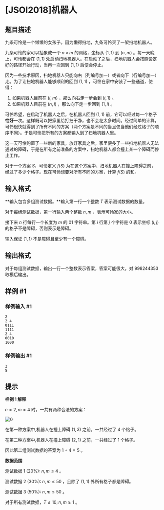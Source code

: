 # [JSOI2018]机器人

## 题目描述

九条可怜是一个懒懒的女孩子。因为懒得扫地，九条可怜买了一架扫地机器人。

九条可怜的家可以抽象成一个 $n \times m$ 的网格，坐标从 $(1,1)$ 到 $(n,m)$ 。每一天晚上，可怜都会在 $(1,1)$ 处启动扫地机器人。在启动了之后，扫地机器人会按照设定好的路径开始行动，当再一次回到 $(1,1)$ 后便会停止。

因为一些技术原因，扫地机器人只能向右（列编号加一）或者向下（行编号加一）走。为了让扫地机器人能够顺利的回到 $(1,1)$ ，可怜在家中安装了一些通道，使得：

1.    如果机器人目前在 $(i,m)$ ，那么向右走一步会到 $(i,1)$ 。
2.    如果机器人目前在 $(n,i)$ ，那么向下走一步回到 $(1,i)$ 。

可怜希望，在启动了机器人之后，在机器人回到 $(1,1)$ 前，它可以经过每一个格子**恰好**一次。这样既可以把家里给打扫干净，也不会花太多时间。经过简单的计算，可怜很快就得到了所有不同的方案（两个方案是不同的当且仅当他们经过格子的顺序不同）。于是可怜把所有的方案都输入到了扫地机器人里。

这一天可怜购置了一些新的家具，放好家具之后，家里便多了一些扫地机器人无法通过的障碍，于是在所有之前准备的方案中，扫地机器人都会撞上某一个障碍而停止工作。

对于一个方案 $S$，可怜定义 $f(S)$ 为在这个方案中，扫地机器人在撞上障碍之前，经过了多少个格子。现在可怜想要对所有不同的方案，计算 $f(S)$ 的和。


## 输入格式

**输入包含多组测试数据。**输入第一行一个整数 $T$ 表示测试数据的数量。

对于每组测试数据，第一行输入两个整数 $n,m$ ，表示可怜家的大小。

接下来 $n$ 行每行一个长度为 $m$ 的 01 字符串。第 $i$ 行第 $j$ 个字符是 $0$ 表示坐标 $(i,j)$ 的格子不是障碍，否则表示是障碍。

输入保证 $(1,1)$ 不是障碍且至少有一个障碍。


## 输出格式

对于每组测试数据，输出一行一个整数表示答案，答案可能很大，对 $998244353$ 取模后输出。

## 样例 #1

### 样例输入 #1
```
2
2 4
0111
1111
2 4
0010
1000
```

### 样例输出 #1

```
2
5
```

## 提示

**样例 1 解释**

$n=2,m=4$ 时，一共有两种合法的方案：

![0](https://i.loli.net/2018/05/05/5aed14bde4548.png)

在第一种方案中,机器人在撞上障碍 $(1,3)$ 之前，一共经过了 $4$ 个格子。

在第二种方案中,机器人在撞上障碍 $(2,1)$ 之前，一共经过了 $1$ 个格子。

因此第二组测试数据的答案为 $1+4=5$ 。

**数据范围**

测试数据 1 $(20\%)$: $n,m\le 4$ 。

测试数据 2 $(30\%)$: $n,m\le 50$ ，且除了 $(1,1)$ 外所有格子都是障碍。

测试数据 3 $(50\%)$: $n,m\le 50$ 。

对于所有测试数据，$T\le 10;n,m\ge 1$ 。
